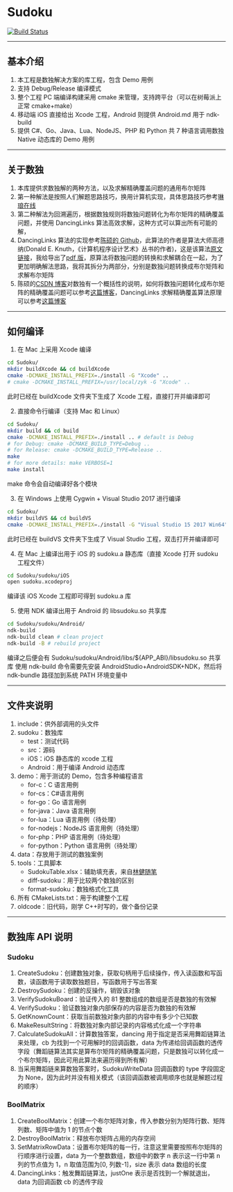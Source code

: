 # Sudoku

[![Build Status](https://travis-ci.com/zhyingkun/Sudoku.svg)](https://travis-ci.com/zhyingkun/Sudoku)

---

## 基本介绍

1. 本工程是数独解决方案的库工程，包含 Demo 用例
2. 支持 Debug/Release 编译模式
3. 整个工程 PC 端编译构建采用 cmake 来管理，支持跨平台（可以在树莓派上正常 cmake+make）
4. 移动端 iOS 直接给出 Xcode 工程，Android 则提供 Android.md 用于 ndk-build
5. 提供 C#、Go、Java、Lua、NodeJS、PHP 和 Python 共 7 种语言调用数独 Native 动态库的 Demo 用例

---

## 关于数独

1. 本库提供求数独解的两种方法，以及求解精确覆盖问题的通用布尔矩阵
2. 第一种解法是按照人们解题思路技巧，换用计算机实现，具体思路技巧参考[琳琅在线](http://www.llang.net/sudoku/skill/1.html)
3. 第二种解法为回溯遍历，根据数独规则将数独问题转化为布尔矩阵的精确覆盖问题，并使用 DancingLinks 算法高效求解，这种方式可以算出所有可能的解，
4. DancingLinks 算法的实现参考[陈硕的 Github](https://github.com/chenshuo/muduo/blob/master/examples/sudoku/sudoku.cc)，此算法的作者是算法大师高德纳(Donald E. Knuth，《计算机程序设计艺术》丛书的作者)，这是该算法[原文链接](www-cs-faculty.stanford.edu/~uno/papers/dancing-color.ps.gz)，我给导出了[pdf 版](./dancing-color.pdf)，原算法将数独问题的转换和求解耦合在一起，为了更加明确解法思路，我将其拆分为两部分，分别是数独问题转换成布尔矩阵和求解布尔矩阵
5. 陈硕的[CSDN 博客](https://blog.csdn.net/Solstice/article/details/2096209)对数独有一个概括性的说明，如何将数独问题转化成布尔矩阵的精确覆盖问题可以参考[这篇博客](https://www.cnblogs.com/grenet/p/3163550.html)，DancingLinks 求解精确覆盖算法原理可以参考[这篇博客](https://www.cnblogs.com/grenet/p/3145800.html)

---

## 如何编译

1. 在 Mac 上采用 Xcode 编译

```bash
cd Sudoku/
mkdir buildXcode && cd buildXcode
cmake -DCMAKE_INSTALL_PREFIX=./install -G "Xcode" ..
# cmake -DCMAKE_INSTALL_PREFIX=/usr/local/zyk -G "Xcode" ..
```

此时已经在 buildXcode 文件夹下生成了 Xcode 工程，直接打开并编译即可

2. 直接命令行编译（支持 Mac 和 Linux）

```bash
cd Sudoku/
mkdir build && cd build
cmake -DCMAKE_INSTALL_PREFIX=./install .. # default is Debug
# for Debug: cmake -DCMAKE_BUILD_TYPE=Debug ..
# for Release: cmake -DCMAKE_BUILD_TYPE=Release ..
make
# for more details: make VERBOSE=1
make install
```

make 命令会自动编译好各个模块

3. 在 Windows 上使用 Cygwin + Visual Studio 2017 进行编译

```bash
cd Sudoku/
mkdir buildVS && cd buildVS
cmake -DCMAKE_INSTALL_PREFIX=./install -G "Visual Studio 15 2017 Win64" ..
```

此时已经在 buildVS 文件夹下生成了 Visual Studio 工程，双击打开并编译即可

4. 在 Mac 上编译出用于 iOS 的 sudoku.a 静态库（直接 Xcode 打开 sudoku 工程文件）

```bash
cd Sudoku/sudoku/iOS
open sudoku.xcodeproj
```

编译该 iOS Xcode 工程即可得到 sudoku.a 库

5. 使用 NDK 编译出用于 Android 的 libsudoku.so 共享库

```bash
cd Sudoku/sudoku/Android/
ndk-build
ndk-build clean # clean project
ndk-build -B # rebuild project
```

编译之后便会有 Sudoku/sudoku/Android/libs/\${APP_ABI}/libsudoku.so 共享库
使用 ndk-build 命令需要先安装 AndroidStudio+AndroidSDK+NDK，然后将 ndk-bundle 路径加到系统 PATH 环境变量中

---

## 文件夹说明

1. include：供外部调用的头文件
2. sudoku：数独库
   - test：测试代码
   - src：源码
   - iOS：iOS 静态库的 xcode 工程
   - Android：用于编译 Android 动态库
3. demo：用于测试的 Demo，包含多种编程语言
   - for-c：C 语言用例
   - for-cs：C#语言用例
   - for-go：Go 语言用例
   - for-java：Java 语言用例
   - for-lua：Lua 语言用例（待处理）
   - for-nodejs：NodeJS 语言用例（待处理）
   - for-php：PHP 语言用例（待处理）
   - for-python：Python 语言用例（待处理）
4. data：存放用于测试的数独案例
5. tools：工具脚本
   - SudokuTable.xlsx：辅助填充表，来自[林健随笔](https://linjian.org/blog/tech/programming/others/sudoku-table)
   - diff-sudoku：用于比较两个数独的区别
   - format-sudoku：数独格式化工具
6. 所有 CMakeLists.txt：用于构建整个工程
7. oldcode：旧代码，刚学 C++时写的，做个备份记录

---

## 数独库 API 说明

### Sudoku

1. CreateSudoku：创建数独对象，获取句柄用于后续操作，传入读函数和写函数，读函数用于读取数独题目，写函数用于写出答案
2. DestroySudoku：创建的反操作，销毁该对象
3. VerifySudokuBoard：验证传入的 81 整数组成的数组是否是数独的有效解
4. VerifySudoku：验证数独对象内部保存的内容是否为数独的有效解
5. GetKnownCount：获取当前数独对象内部的内容中有多少个已知数
6. MakeResultString：将数独对象内部记录的内容格式化成一个字符串
7. CalculateSudokuAll：计算数独答案，dancing 用于指定是否采用舞蹈链算法来处理，cb 为找到一个可用解时的回调函数，data 为传递给回调函数的透传字段（舞蹈链算法其实是算布尔矩阵的精确覆盖问题，只是数独可以转化成一个布尔矩阵，因此可用此算法来遍历得到所有解）
8. 当采用舞蹈链来算数独答案时，SudokuWriteData 回调函数的 type 字段固定为 None，因为此时并没有相关模式（该回调函数被调用顺序也就是解题过程的顺序）

### BoolMatrix

1. CreateBoolMatrix：创建一个布尔矩阵对象，传入参数分别为矩阵行数、矩阵列数、矩阵中值为 1 的节点个数
2. DestroyBoolMatrix：释放布尔矩阵占用的内存空间
3. SetMatrixRowData：设置布尔矩阵的每一行，注意这里需要按照布尔矩阵的行顺序进行设置，data 为一个整数数组，数组中的数字 n 表示这一行中第 n 列的节点值为 1，n 取值范围为[0, 列数-1]，size 表示 data 数组的长度
4. DancingLinks：触发舞蹈链算法，justOne 表示是否找到一个解就退出，data 为回调函数 cb 的透传字段
